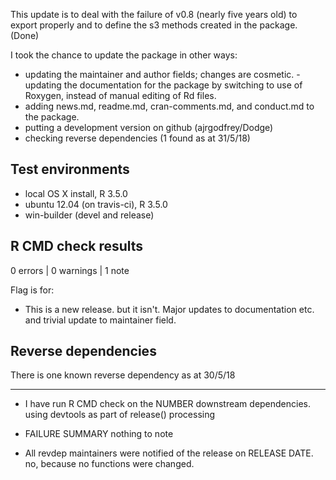This update is to deal with the failure of v0.8 (nearly five years old) to export properly and to define the s3 methods created in the package.
(Done)

I took the chance to update the package in other ways:

- updating the maintainer and author fields; changes are cosmetic.
-updating the documentation for the package by switching to use of Roxygen, instead of manual editing of Rd files.
- adding news.md, readme.md, cran-comments.md, and conduct.md to the package.
- putting a development version on github (ajrgodfrey/Dodge)
- checking reverse dependencies (1 found as at 31/5/18)


## Test environments
* local OS X install, R 3.5.0
* ubuntu 12.04 (on travis-ci), R 3.5.0
* win-builder (devel and release)

## R CMD check results

0 errors | 0 warnings | 1 note

Flag is for:
* This is a new release.
but it isn't. Major updates to documentation etc. and trivial update to maintainer field.

## Reverse dependencies
There is one known reverse dependency as at 30/5/18

---

* I have run R CMD check on the NUMBER downstream dependencies.
using devtools as part of release() processing  

* FAILURE SUMMARY
nothing to note

* All revdep maintainers were notified of the release on RELEASE DATE.
no, because no functions were changed.
